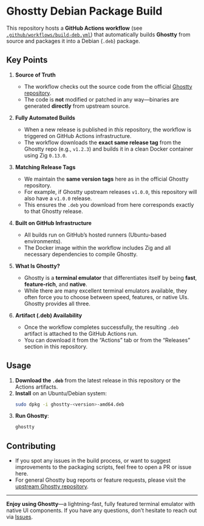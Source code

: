 # Ghostty Debian Package Build

This repository hosts a **GitHub Actions workflow** (see [`.github/workflows/build-deb.yml`](.github/workflows/build-deb.yml)) that automatically builds **Ghostty** from source and packages it into a Debian (`.deb`) package.

## Key Points

1. **Source of Truth**  
   - The workflow checks out the source code from the official [Ghostty repository](https://github.com/ghostty-org/ghostty). 
   - The code is **not** modified or patched in any way—binaries are generated **directly** from upstream source.

2. **Fully Automated Builds**  
   - When a new release is published in _this_ repository, the workflow is triggered on GitHub Actions infrastructure.  
   - The workflow downloads the **exact same release tag** from the Ghostty repo (e.g., `v1.2.3`) and builds it in a clean Docker container using Zig `0.13.0`.

3. **Matching Release Tags**  
   - We maintain the **same version tags** here as in the official Ghostty repository.  
   - For example, if Ghostty upstream releases `v1.0.0`, this repository will also have a `v1.0.0` release.  
   - This ensures the `.deb` you download from here corresponds exactly to that Ghostty release.

4. **Built on GitHub Infrastructure**  
   - All builds run on GitHub’s hosted runners (Ubuntu-based environments).  
   - The Docker image within the workflow includes Zig and all necessary dependencies to compile Ghostty.

5. **What Is Ghostty?**  
   - Ghostty is a **terminal emulator** that differentiates itself by being **fast**, **feature-rich**, and **native**.  
   - While there are many excellent terminal emulators available, they often force you to choose between speed, features, or native UIs. Ghostty provides all three.

6. **Artifact (.deb) Availability**  
   - Once the workflow completes successfully, the resulting `.deb` artifact is attached to the GitHub Actions run.  
   - You can download it from the “Actions” tab or from the “Releases” section in this repository.

## Usage

1. **Download the `.deb`** from the latest release in this repository or the Actions artifacts.  
2. **Install** on an Ubuntu/Debian system:
   ```bash
   sudo dpkg -i ghostty-<version>-amd64.deb
   ```
3. **Run Ghostty**:
   ```bash
   ghostty
   ```

## Contributing

- If you spot any issues in the build process, or want to suggest improvements to the packaging scripts, feel free to open a PR or issue here.  
- For general Ghostty bug reports or feature requests, please visit the [upstream Ghostty repository](https://github.com/ghostty-org/ghostty).

---

**Enjoy using Ghostty**—a lightning-fast, fully featured terminal emulator with native UI components. If you have any questions, don’t hesitate to reach out via [Issues](../../issues).

